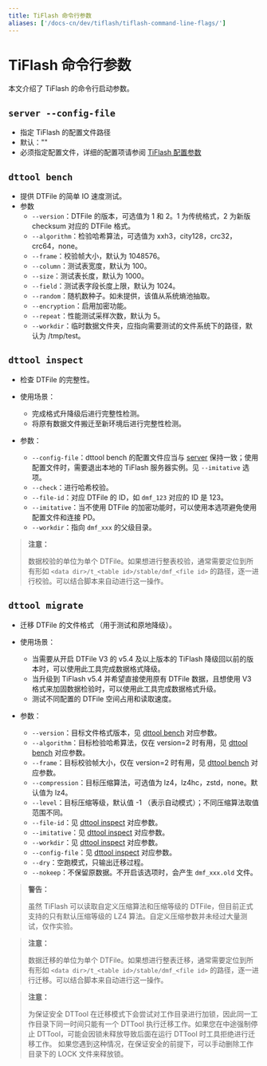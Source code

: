 ```yaml
---
title: TiFlash 命令行参数
aliases: ['/docs-cn/dev/tiflash/tiflash-command-line-flags/']
---
```


# TiFlash 命令行参数

本文介绍了 TiFlash 的命令行启动参数。

## `server --config-file`

+ 指定 TiFlash 的配置文件路径
+ 默认：""
+ 必须指定配置文件，详细的配置项请参阅 [TiFlash 配置参数](/tiflash/tiflash-configuration.md)

## `dttool bench`

- 提供 DTFile 的简单 IO 速度测试。
- 参数
    - `--version`：DTFile 的版本，可选值为 1 和 2。1 为传统格式，2 为新版 checksum 对应的 DTFile 格式。
    - `--algorithm`：检验哈希算法，可选值为 xxh3，city128，crc32，crc64，none。
    - `--frame`：校验帧大小，默认为 1048576。
    - `--column`：测试表宽度，默认为 100。
    - `--size`：测试表长度，默认为 1000。
    - `--field`：测试表字段长度上限，默认为 1024。
    - `--random`：随机数种子。如未提供，该值从系统熵池抽取。
    - `--encryption`：启用加密功能。
    - `--repeat`：性能测试采样次数，默认为 5。
    - `--workdir`：临时数据文件夹，应指向需要测试的文件系统下的路径，默认为 /tmp/test。

## `dttool inspect`

- 检查 DTFile 的完整性。

- 使用场景：
    - 完成格式升降级后进行完整性检测。
    - 将原有数据文件搬迁至新环境后进行完整性检测。

- 参数：
    - `--config-file`：dttool bench 的配置文件应当与 [server](/tiflash/tiflash-command-line-flags.md#server---config-file) 保持一致；使用配置文件时，需要退出本地的 TiFlash 服务器实例。见 `--imitative` 选项。
    - `--check`：进行哈希校验。
    - `--file-id`：对应 DTFile 的 ID，如 `dmf_123` 对应的 ID 是 123。
    - `--imitative`：当不使用 DTFile 的加密功能时，可以使用本选项避免使用配置文件和连接 PD。
    - `--workdir`：指向 `dmf_xxx` 的父级目录。

> **注意：**
>
> 数据校验的单位为单个 DTFile。如果想进行整表校验，通常需要定位到所有形如 `<data dir>/t_<table id>/stable/dmf_<file id>` 的路径，逐一进行校验。可以结合脚本来自动进行这一操作。

## `dttool migrate`

- 迁移 DTFile 的文件格式 （用于测试和原地降级）。

- 使用场景：
    - 当需要从开启 DTFile V3 的 v5.4 及以上版本的 TiFlash 降级回以前的版本时，可以使用此工具完成数据格式降级。
    - 当升级到 TiFlash v5.4 并希望直接使用原有 DTFile 数据，且想使用 V3 格式来加固数据检验时，可以使用此工具完成数据格式升级。
    - 测试不同配置的 DTFile 空间占用和读取速度。

- 参数：
    - `--version`：目标文件格式版本，见 [dttool bench](#dttool-bench) 对应参数。
    - `--algorithm`：目标检验哈希算法，仅在 version=2 时有用，见 [dttool bench](#dttool-bench) 对应参数。
    - `--frame`：目标校验帧大小，仅在 version=2 时有用，见 [dttool bench](#dttool-bench) 对应参数。
    - `--compression`：目标压缩算法，可选值为 lz4，lz4hc，zstd，none。默认值为 lz4。
    - `--level`：目标压缩等级，默认值 -1 （表示自动模式）；不同压缩算法取值范围不同。
    - `--file-id`：见 [dttool inspect](#dttool-inspect) 对应参数。
    - `--imitative`：见 [dttool inspect](#dttool-inspect) 对应参数。
    - `--workdir`：见 [dttool inspect](#dttool-inspect) 对应参数。
    - `--config-file`：见 [dttool inspect](#dttool-inspect) 对应参数。
    - `--dry`：空跑模式，只输出迁移过程。
    - `--nokeep`：不保留原数据。不开启该选项时，会产生 `dmf_xxx.old` 文件。

> **警告：**
>
> 虽然 TiFlash 可以读取自定义压缩算法和压缩等级的 DTFile，但目前正式支持的只有默认压缩等级的 LZ4 算法。自定义压缩参数并未经过大量测试，仅作实验。

> **注意：**
>
> 数据迁移的单位为单个 DTFile。如果想进行整表迁移，通常需要定位到所有形如 `<data dir>/t_<table id>/stable/dmf_<file id>` 的路径，逐一进行迁移。可以结合脚本来自动进行这一操作。

> **注意：**
>
> 为保证安全 DTTool 在迁移模式下会尝试对工作目录进行加锁，因此同一工作目录下同一时间只能有一个 DTTool 执行迁移工作。如果您在中途强制停止 DTTool，可能会因锁未释放导致后面在运行 DTTool 时工具拒绝进行迁移工作。
> 如果您遇到这种情况，在保证安全的前提下，可以手动删除工作目录下的 LOCK 文件来释放锁。

